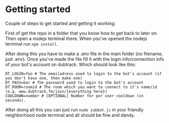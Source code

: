 # Getting started
Couple of steps to get started and getting it working:

First of get the repo in a folder that you know how to get back to later on. Then open a nodejs terminal there.
When you've opened the nodejs terminal run ```npm install```.

After doing this you have to make a .env file in the main folder (no filename, just .env).
Once you've made the file fill it with the login info/connection info of your bot's account on dubtrack. Which should look like this:
```
DT_LOGIN=foo # The emailadress used to login to the bot's account (if you don't have one, then make one)
DT_PASS=bar # The password used to login to the bot's account
DT_ROOM=roomid # The room which you want to connect to it's name/id (e.g. www.dubtrack.fm/join/{everything here})
COOLDOWN=number # [OPTIONAL] Number for per user cooldown (in seconds).
```

After doing all this you can just run ```node zubbot.js``` in your friendly neighborhood node terminal and all should be fine and dandy.
